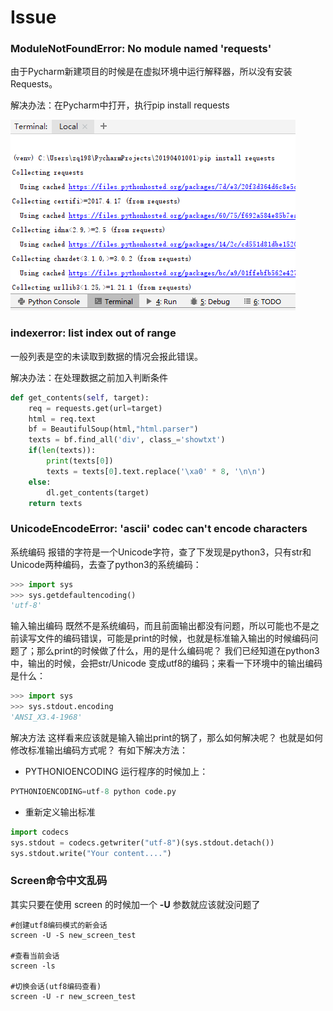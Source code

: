 # Issue

### ModuleNotFoundError: No module named 'requests'

由于Pycharm新建项目的时候是在虚拟环境中运行解释器，所以没有安装Requests。

解决办法：在Pycharm中打开，执行pip install requests

![](../../.gitbook/assets/image%20%283%29.png)

### indexerror: list index out of range

一般列表是空的未读取到数据的情况会报此错误。

解决办法：在处理数据之前加入判断条件

```python
def get_contents(self, target):
    req = requests.get(url=target)
    html = req.text
    bf = BeautifulSoup(html,"html.parser")
    texts = bf.find_all('div', class_='showtxt')
    if(len(texts)):
        print(texts[0])
        texts = texts[0].text.replace('\xa0' * 8, '\n\n')
    else:
        dl.get_contents(target)
    return texts
```

### UnicodeEncodeError: 'ascii' codec can't encode characters

系统编码 报错的字符是一个Unicode字符，查了下发现是python3，只有str和Unicode两种编码，去查了python3的系统编码：

```python
>>> import sys
>>> sys.getdefaultencoding()
'utf-8'
```

输入输出编码 既然不是系统编码，而且前面输出都没有问题，所以可能也不是之前读写文件的编码错误，可能是print的时候，也就是标准输入输出的时候编码问题了；那么print的时候做了什么，用的是什么编码呢？ 我们已经知道在python3中，输出的时候，会把str/Unicode 变成utf8的编码；来看一下环境中的输出编码是什么：

```python
>>> import sys 
>>> sys.stdout.encoding
'ANSI_X3.4-1968'
```

解决方法 这样看来应该就是输入输出print的锅了，那么如何解决呢？ 也就是如何修改标准输出编码方式呢？ 有如下解决方法：

* PYTHONIOENCODING 运行程序的时候加上： 

```python
PYTHONIOENCODING=utf-8 python code.py
```

* 重新定义输出标准 

```python
import codecs
sys.stdout = codecs.getwriter("utf-8")(sys.stdout.detach())
sys.stdout.write("Your content....")
```

### Screen命令中文乱码

 其实只要在使用 screen 的时候加一个 **-U** 参数就应该就没问题了

```text
#创建utf8编码模式的新会话
screen -U -S new_screen_test

#查看当前会话
screen -ls

#切换会话(utf8编码查看)
screen -U -r new_screen_test
```

